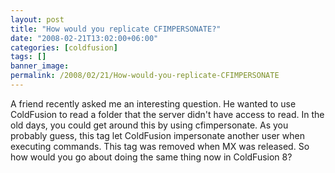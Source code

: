 ```yaml
---
layout: post
title: "How would you replicate CFIMPERSONATE?"
date: "2008-02-21T13:02:00+06:00"
categories: [coldfusion]
tags: []
banner_image: 
permalink: /2008/02/21/How-would-you-replicate-CFIMPERSONATE
---
```


A friend recently asked me an interesting question. He wanted to use ColdFusion to read a folder that the server didn't have access to read. In the old days, you could get around this by using cfimpersonate. As you probably guess, this tag let ColdFusion impersonate another user when executing commands. This tag was removed when MX was released. So how would you go about doing the same thing now in ColdFusion 8?